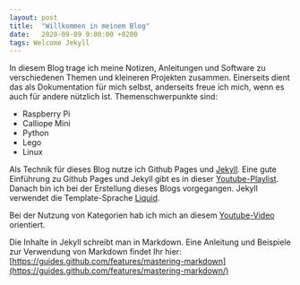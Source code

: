 ```yaml
---
layout: post
title:  "Willkommen in meinem Blog"
date:   2020-09-09 9:00:00 +0200
tags: Welcome Jekyll 
---
```


In diesem Blog trage ich meine Notizen, Anleitungen und Software zu verschiedenen Themen und kleineren Projekten zusammen. Einerseits dient das als Dokumentation für mich selbst, anderseits freue ich mich, wenn es auch für andere nützlich ist. Themenschwerpunkte sind:
* Raspberry Pi
* Calliope Mini
* Python
* Lego
* Linux

Als Technik für dieses Blog nutze ich Github Pages und [Jekyll](https://jekyllrb.com). Eine gute Einführung zu Github Pages und Jekyll gibt es in dieser [Youtube-Playlist](
https://www.youtube.com/watch?v=EvYs1idcGnM&list=PLWzwUIYZpnJuT0sH4BN56P5oWTdHJiTNq). Danach bin ich bei der Erstellung dieses Blogs vorgegangen. Jekyll verwendet die Template-Sprache [Liquid](https://jekyllrb.com/docs/liquid/).

Bei der Nutzung von Kategorien hab ich mich an diesem [Youtube-Video](https://www.youtube.com/watch?v=QvmiDvJF0KA) orientiert.

Die Inhalte in Jekyll schreibt man in Markdown. Eine Anleitung und Beispiele zur Verwendung von Markdown findet Ihr hier:
[https://guides.github.com/features/mastering-markdown](https://guides.github.com/features/mastering-markdown/)
